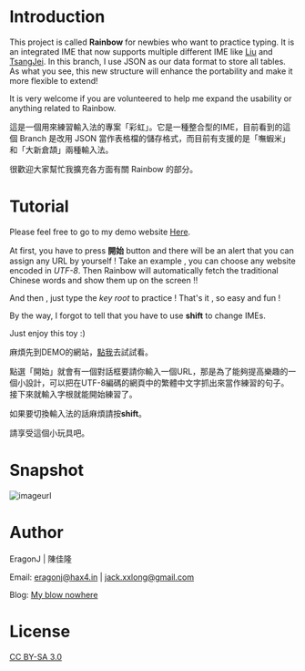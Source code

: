 Introduction
============

This project is called **Rainbow** for newbies who want to practice typing. It is an integrated IME that now supports multiple different IME like [Liu](http://boshiamy.com/) and [TsangJei](http://www.eztyping.com.tw/). In this branch, I use JSON as our data format to store all tables. As what you see, this new structure will enhance the portability and make it more flexible to extend!

It is very welcome if you are volunteered to help me expand the usability or anything related to Rainbow.

這是一個用來練習輸入法的專案「彩虹」。它是一種整合型的IME，目前看到的這個 Branch 是改用 JSON 當作表格檔的儲存格式，而目前有支援的是「嘸蝦米」和「大新倉頡」兩種輸入法。

很歡迎大家幫忙我擴充各方面有關 Rainbow 的部分。

Tutorial
========

Please feel free to go to my demo website [Here](http://eragonj.hax4.in/toys/Rainbow/index.html).

At first, you have to press **開始** button and there will be an alert that you can assign any URL by yourself ! Take an example , you can choose any website encoded in *UTF-8*. Then Rainbow will automatically fetch the traditional Chinese words and show them up on the screen !!

And then , just type the *key root* to practice ! That's it , so easy and fun !

By the way, I forgot to tell that you have to use **shift** to change IMEs.

Just enjoy this toy :)

麻煩先到DEMO的網站，[點我](http://eragonj.hax4.in/toys/Rainbow/index.html)去試試看。

點選「開始」就會有一個對話框要請你輸入一個URL，那是為了能夠提高樂趣的一個小設計，可以把在UTF-8編碼的網頁中的繁體中文字抓出來當作練習的句子。接下來就輸入字根就能開始練習了。

如果要切換輸入法的話麻煩請按**shift**。

請享受這個小玩具吧。

Snapshot
========

![imageurl](http://eragonj.hax4.in/toys/Rainbow/snap/js1.png)

Author
======

EragonJ | 陳佳隆

Email: eragonj@hax4.in | jack.xxlong@gmail.com

Blog: [My blow nowhere](http://eragonj.hax4.in)

License
=======

[CC BY-SA 3.0](http://creativecommons.org/licenses/by-sa/3.0/)
